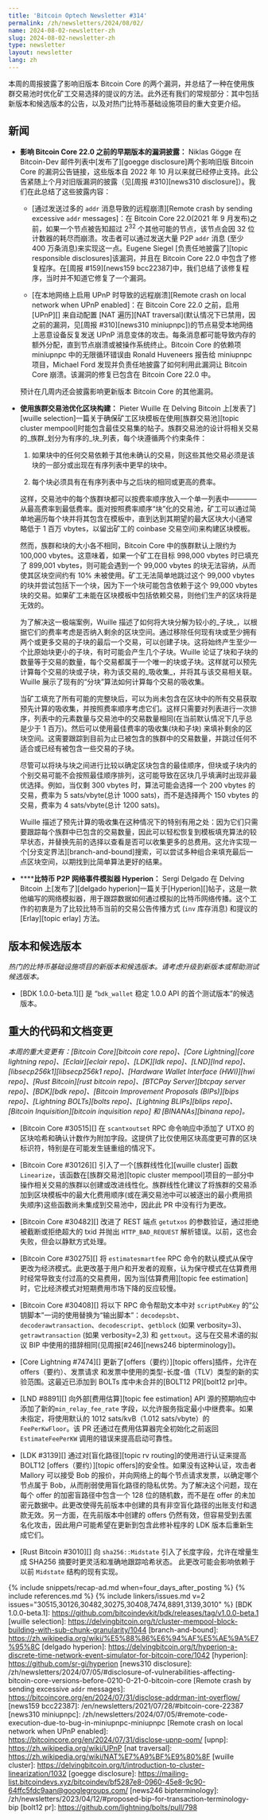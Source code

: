 ```yaml
---
title: 'Bitcoin Optech Newsletter #314'
permalink: /zh/newsletters/2024/08/02/
name: 2024-08-02-newsletter-zh
slug: 2024-08-02-newsletter-zh
type: newsletter
layout: newsletter
lang: zh
---
```

本周的周报披露了影响旧版本 Bitcoin Core 的两个漏洞，并总结了一种在使用族群交易池时优化矿工交易选择的提议的方法。此外还有我们的常规部分：其中包括新版本和候选版本的公告，以及对热门比特币基础设施项目的重大变更介绍。

## 新闻

- **<!--disclosure-of-vulnerabilities-affecting-bitcoin-core-versions-before-22-0-->影响 Bitcoin Core 22.0 之前的早期版本的漏洞披露：**
  Niklas Gögge 在 Bitcoin-Dev 邮件列表中[发布了][goegge disclosure]两个影响旧版 Bitcoin Core 的漏洞公告链接，这些版本自 2022 年 10 月以来就已经停止支持。此公告紧随上个月对旧版漏洞的披露（见[周报 #310][news310 disclosure]）。我们在此总结了这些披露内容：

  - [通过发送过多的 `addr` 消息导致的远程崩溃][Remote crash by sending excessive `addr` messages]：在 Bitcoin Core 22.0(2021 年 9 月发布)之前，如果一个节点被告知超过 2<sup>32</sup> 个其他可能的节点，该节点会因 32 位计数器的耗尽而崩溃。攻击者可以通过发送大量 P2P `addr` 消息 (至少 400 万条消息)来实现这一点<!-- assuming 1,000 addresses per addr message -->。Eugene Siegel [负责任地披露了][topic responsible disclosures]该漏洞，并且在 Bitcoin Core 22.0 中包含了修复程序。在[周报 #159][news159 bcc22387]中，我们总结了该修复程序，当时并不知道它修复了一个漏洞。

  - [在本地网络上启用 UPnP 时导致的远程崩溃][Remote crash on local network when UPnP enabled]：在 Bitcoin Core 22.0 之前，启用 [UPnP][] 来自动配置 [NAT 遍历][NAT traversal](默认情况下已禁用，因之前的漏洞，见[周报 #310][news310 miniupnpc])的节点易受本地网络上恶意设备反复发送 UPnP 消息变体的攻击。每条消息都可能导致内存的额外分配，直到节点崩溃或被操作系统终止。Bitcoin Core 的依赖项 miniupnpc 中的无限循环错误由 Ronald Huveneers 报告给 miniupnpc 项目，Michael Ford 发现并负责任地披露了如何利用此漏洞让 Bitcoin Core 崩溃。该漏洞的修复已包含在 Bitcoin Core 22.0 中。

  预计在几周内还会披露影响更新版本 Bitcoin Core 的其他漏洞。

- **<!--optimizing-block-building-with-cluster-mempool-->使用族群交易池优化区块构建：** Pieter Wuille 在 Delving Bitcoin 上[发表了][wuille selection]一篇关于确保矿工区块模板在使用[族群交易池][topic cluster mempool]时能包含最佳交易集的帖子。族群交易池的设计将相关交易的_族群_划分为有序的_块_列表，每个块遵循两个约束条件：

  1. 如果块中的任何交易依赖于其他未确认的交易，则这些其他交易必须是该块的一部分或出现在有序列表中更早的块中。

  2. 每个块必须具有在有序列表中与之后块的相同或更高的费率。

  这样，交易池中的每个族群块都可以按费率顺序放入一个单一列表中————从最高费率到最低费率。面对按照费率顺序“块”化的交易池，矿工可以通过简单地遍历每个块并将其包含在模板中，直到达到其期望的最大区块大小(通常略低于 1 百万 vbytes，以留出矿工的 coinbase 交易空间)来构建区块模板。

  然而，族群和块的大小各不相同，Bitcoin Core 中的族群默认上限约为 100,000 vbytes。这意味着，如果一个矿工在目标 998,000 vbytes 时已填充了 899,001 vbytes，则可能会遇到一个 99,000 vbytes 的块无法容纳，从而使其区块空间约有 10% 未被使用。矿工无法简单地跳过这个 99,000 vbytes 的块并尝试包括下一个块，因为下一个块可能包含依赖于这个 99,000 vbytes 块的交易。如果矿工未能在区块模板中包括依赖交易，则他们生产的区块将是无效的。

  为了解决这一极端案例，Wuille 描述了如何将大块分解为较小的_子块_，以根据它们的费率考虑是否纳入剩余的区块空间。通过移除任何现有块或至少拥有两个或更多交易的子块的最后一个交易，可以创建子块。这将始终产生至少一个比原始块更小的子块，有时可能会产生几个子块。Wuille 论证了块和子块的数量等于交易的数量，每个交易都属于一个唯一的块或子块。这样就可以预先计算每个交易的块或子块，称为该交易的_吸收集_，并将其与该交易相关联。Wuille 展示了现有的“分块”算法如何计算每个交易的吸收集。

  当矿工填充了所有可能的完整块后，可以为尚未包含在区块中的所有交易获取预先计算的吸收集，并按照费率顺序考虑它们。这样只需要对列表进行一次排序，列表中的元素数量与交易池中的交易数量相同(在当前默认情况下几乎总是少于 1 百万)。然后可以使用最佳费率的吸收集(块和子块) 来填补剩余的区块空间。这需要跟踪到目前为止已被包含的族群中的交易数量，并跳过任何不适合或已经有被包含一些交易的子块。

  尽管可以将块与块之间进行比较以确定区块包含的最佳顺序，但块或子块内的个别交易可能不会按照最佳顺序排列，这可能导致在区块几乎填满时出现非最优选择。例如，当仅剩 300 vbytes 时，算法可能会选择一个 200 vbytes 的交易，费率为 5 sats/vbyte(总计 1000 sats)，而不是选择两个 150 vbytes 的交易，费率为 4 sats/vbyte(总计 1200 sats)。

  Wuille 描述了预先计算的吸收集在这种情况下的特别有用之处：因为它们只需要跟踪每个族群中已包含的交易数量，因此可以轻松恢复到模板填充算法的较早状态，并替换先前的选择以查看是否可以收集更多的总费用。这允许实现一个[分支定界法][branch-and-bound]搜索，可以尝试多种组合来填充最后一点区块空间，以期找到比简单算法更好的结果。

- **<!--hyperion-network-event-simulator-for-the-bitcoin-p2p-network-->****比特币 P2P 网络事件模拟器 Hyperion：**
  Sergi Delgado 在 Delving Bitcoin 上[发布了][delgado hyperion]一篇关于[Hyperion][]帖子，这是一款他编写的网络模拟器，用于跟踪数据如何通过模拟的比特币网络传播。这个工作的初衷是为了比较比特币当前的交易公告传播方式 (`inv` 库存消息) 和提议的 [Erlay][topic erlay] 方法。

## 版本和候选版本

*热门的比特币基础设施项目的新版本和候选版本。请考虑升级到新版本或帮助测试候选版本。*

- [BDK 1.0.0-beta.1][] 是 “`bdk_wallet` 稳定 1.0.0 API 的首个测试版本”的候选版本。

## 重大的代码和文档变更

_本周的重大变更有：[Bitcoin Core][bitcoin core repo]、[Core Lightning][core lightning repo]、[Eclair][eclair repo]、[LDK][ldk repo]、[LND][lnd repo]、[libsecp256k1][libsecp256k1 repo]、[Hardware Wallet Interface (HWI)][hwi repo]、[Rust Bitcoin][rust bitcoin repo]、[BTCPay
Server][btcpay server repo]、[BDK][bdk repo]、[Bitcoin Improvement Proposals (BIPs)][bips repo]、[Lightning BOLTs][bolts repo]、[Lightning BLIPs][blips repo]、[Bitcoin Inquisition][bitcoin inquisition repo] 和 [BINANAs][binana repo]。_

- [Bitcoin Core #30515][] 在 `scantxoutset` RPC 命令响应中添加了 UTXO 的区块哈希和确认计数作为附加字段。这提供了比仅使用区块高度更可靠的区块标识符，特别是在可能发生链重组的情况下。

- [Bitcoin Core #30126][] 引入了一个[族群线性化][wuille cluster] 函数 `Linearize`，该函数在[族群交易池][topic cluster mempool]项目的一部分中操作相关交易的族群以创建或改进线性化。族群线性化建议了将族群的交易添加到区块模板中的最大化费用顺序(或在满交易池中可以被逐出的最小费用损失顺序)这些函数尚未集成到交易池中，因此此 PR 中没有行为更改。

- [Bitcoin Core #30482][] 改进了 REST 端点 `getutxos` 的参数验证，通过拒绝被截断或拒绝超大的 txid 并抛出 `HTTP_BAD_REQUEST` 解析错误。以前，这也会失败，但会以静默方式处理。

- [Bitcoin Core #30275][] 将 `estimatesmartfee` RPC 命令的默认模式从保守更改为经济模式。此更改基于用户和开发者的观察，认为保守模式在估算费用时经常导致支付过高的交易费用，因为当[估算费用][topic fee estimation]时，它比经济模式对短期费用市场下降的反应较慢。

- [Bitcoin Core #30408][] 将以下 RPC 命令帮助文本中对 `scriptPubKey` 的“公钥脚本”一词的使用替换为“输出脚本”：`decodepsbt`、 `decoderawtransaction`、`decodescript`、`getblock` (如果 verbosity=3)、`getrawtransaction` (如果 verbosity=2,3) 和 `gettxout`。这与在交易术语的拟议 BIP 中使用的措辞相同(见周报[#246][news246 bipterminology])。

- [Core Lightning #7474][] 更新了[offers（要约）][topic offers]插件，允许在 offers（要约）、发票请求 和发票中使用的类型-长度-值（TLV）类型的新的实验范围。这最近已添加到 BOLTs 库中未合并的[BOLT12 PR][bolt12 pr]中。

- [LND #8891][] 向外部[费用估算][topic fee estimation] API 源的预期响应中添加了新的`min_relay_fee_rate` 字段，以允许服务指定最小中继费率。如果未指定，将使用默认的 1012 sats/kvB（1.012 sats/vbyte）的 `FeePerKwFloor`。该 PR 还通过在费用估算器完全初始化之前返回 `EstimateFeePerKW` 调用的错误来提高启动可靠性。

- [LDK #3139][] 通过对[盲化路径][topic rv routing]的使用进行认证来提高 BOLT12 [offers（要约）][topic offers]的安全性。如果没有这种认证，攻击者 Mallory 可以接受 Bob 的报价，并向网络上的每个节点请求发票，以确定哪个节点属于 Bob，从而削弱使用盲化路径的隐私优势。为了解决这个问题，现在每个 offer 的加密盲路径中包含一个 128 位的随机数，而不是在 offer 的未加密元数据中。此更改使得先前版本中创建的具有非空盲化路径的出账支付和退款无效。另一方面，在先前版本中创建的 offers 仍然有效，但容易受到去匿名化攻击，因此用户可能希望在更新到包含此修补程序的 LDK 版本后重新生成它们。

- [Rust Bitcoin #3010][] 向 `sha256::Midstate` 引入了长度字段，允许在增量生成 SHA256 摘要时更灵活和准确地跟踪哈希状态。 此更改可能会影响依赖于以前 `Midstate` 结构的现有实现。


{% include snippets/recap-ad.md when=four_days_after_posting %}
{% include references.md %}
{% include linkers/issues.md v=2 issues="30515,30126,30482,30275,30408,7474,8891,3139,3010" %}
[BDK 1.0.0-beta.1]: https://github.com/bitcoindevkit/bdk/releases/tag/v1.0.0-beta.1
[wuille selection]: https://delvingbitcoin.org/t/cluster-mempool-block-building-with-sub-chunk-granularity/1044
[branch-and-bound]: https://zh.wikipedia.org/wiki/%E5%88%86%E6%94%AF%E5%AE%9A%E7%95%8C
[delgado hyperion]: https://delvingbitcoin.org/t/hyperion-a-discrete-time-network-event-simulator-for-bitcoin-core/1042
[hyperion]: https://github.com/sr-gi/hyperion
[news310 disclosure]: /zh/newsletters/2024/07/05/#disclosure-of-vulnerabilities-affecting-bitcoin-core-versions-before-0210-0-21-0-bitcoin-core
[Remote crash by sending excessive `addr` messages]: https://bitcoincore.org/en/2024/07/31/disclose-addrman-int-overflow/
[news159 bcc22387]: /en/newsletters/2021/07/28/#bitcoin-core-22387
[news310 miniupnpc]: /zh/newsletters/2024/07/05/#remote-code-execution-due-to-bug-in-miniupnpc-miniupnpc
[Remote crash on local network when UPnP enabled]: https://bitcoincore.org/en/2024/07/31/disclose-upnp-oom/
[upnp]: https://zh.wikipedia.org/wiki/UPnP
[nat traversal]: https://zh.wikipedia.org/wiki/NAT%E7%A9%BF%E9%80%8F
[wuille cluster]: https://delvingbitcoin.org/t/introduction-to-cluster-linearization/1032
[goegge disclosure]: https://mailing-list.bitcoindevs.xyz/bitcoindev/bf5287e8-0960-45e8-9c90-64ffc5fdc9aan@googlegroups.com/
[news246 bipterminology]: /zh/newsletters/2023/04/12/#proposed-bip-for-transaction-terminology-bip
[bolt12 pr]: https://github.com/lightning/bolts/pull/798
